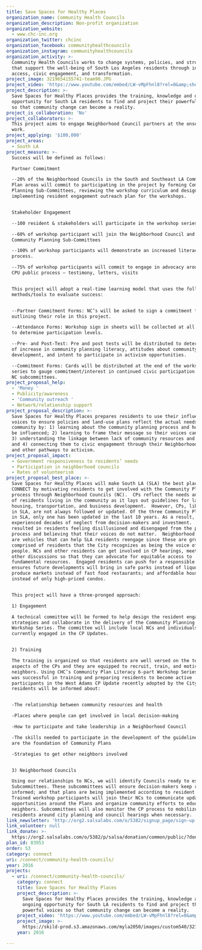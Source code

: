 ```yaml
---
title: Save Spaces for Healthy Places
organization_name: Community Health Councils
organization_description: Non-profit organization
organization_website:
  - www.chc-inc.org
organization_twitter: chcinc
organization_facebook: communityhealthcouncils
organization_instagram: communityhealthcouncils
organization_activity: >-
  Community Health Councils works to change systems, policies, and structures
  that support the well-being of South Los Angeles residents through increased
  access, civic engagement, and transformation.
project_image: 3219654155741-team90.JPG
project_video: 'https://www.youtube.com/embed/LW-vMpFhnl8?rel=0&amp;showinfo=0'
project_description: >-
  Save Spaces for Healthy Places provides the training, knowledge and ongoing
  opportunity for South LA residents to find and project their powerful voices
  so that community change can become a reality.
project_is_collaboration: 'No'
project_collaborators: >-
  This project aims to engage Neighborhood Council partners at the onset of the
  work.
project_applying: '$100,000'
project_areas:
  - South LA
project_measure: >-
  Success will be defined as follows:

  Partner Commitment

  --20% of the Neighborhood Councils in the South and Southeast LA Community
  Plan areas will commit to participating in the project by forming Community
  Planning Sub-Committees, reviewing the workshop curriculum and designing and
  implementing resident engagement outreach plan for the workshops.


  Stakeholder Engagement

  --100 resident & stakeholders will participate in the workshop series

  --60% of workshop participant will join the Neighborhood Council and the
  Community Planning Sub-Committees

  --100% of workshop participants will demonstrate an increased literacy in CP
  process.

  --75% of workshop participants will commit to engage in advocacy around the
  CPU public process – testimony, letters, visits


  This project will adopt a real-time learning model that uses the following
  methods/tools to evaluate success:


  --Partner Commitment Forms: NC’s will be asked to sign a commitment form
  outlining their role in this project.  

  --Attendance Forms: Workshop sign in sheets will be collected at all sessions
  to determine participation levels.

  --Pre- and Post-Test: Pre and post tests will be distributed to determine rate
  of increase in community planning literacy, attitudes about community plan
  development, and intent to participate in activism opportunities.

  --Commitment Forms: Cards will be distributed at the end of the workshop
  series to gauge commitment/interest in continued civic participation through
  NC subcommittees.
project_proposal_help:
  - 'Money '
  - Publicity/awareness
  - 'Community outreach '
  - Network/relationship support
project_proposal_description: >-
  Save Spaces for Healthy Places prepares residents to use their influential
  voices to ensure policies and land-use plans reflect the actual needs of their
  community by: 1) learning about the community planning process and how it can
  be influenced; 2) learning to frame their message so their voices can matter;
  3) understanding the linkage between lack of community resources and health;
  and 4) connecting them to civic engagement through their Neighborhood Councils
  and other pathways to activism.
project_proposal_impact:
  - Government responsiveness to residents’ needs
  - Participation in neighborhood councils
  - Rates of volunteerism
project_proposal_best_place: >-
  Save Spaces for Healthy Places will make South LA (SLA) the best place to
  CONNECT by motivating residents to get involved with the Community Plan (CP)
  process through Neighborhood Councils (NC).  CPs reflect the needs and values
  of residents living in the community as it lays out guidelines for land use,
  housing, transportation, and business development.  However, CPs, like those
  in SLA, are not always followed or updated. Of the three Community Plan areas
  in SLA, only one has been updated in the last 10 years. As a result, SLA has
  experienced decades of neglect from decision-makers and investment.  This has
  resulted in residents feeling disillusioned and disengaged from the political
  process and believing that their voices do not matter.  Neighborhood Councils
  are vehicles that can help SLA residents reengage since these are groups
  comprised of residents that the City recognizes as being the voice of the
  people. NCs and other residents can get involved in CP hearings, meetings, and
  other discussions so that they can advocate for equitable access to
  fundamental resources.  Engaged residents can push for a responsible CP that
  ensures future developments will bring in safe parks instead of liquor stores;
  produce markets instead of fast food restaurants; and affordable housing
  instead of only high-priced condos. 


  This project will have a three-pronged approach:

  1) Engagement

  A technical committee will be formed to help design the resident engagement
  strategies and collaborate in the delivery of the Community Planning Literacy
  Workshop Series. The committee will include local NCs and individuals
  currently engaged in the CP Updates.


  2) Training

  The training is organized so that residents are well versed on the technical
  aspects of the CPs and they are equipped to recruit, train, and motivate their
  neighbors. Using CHC’s Community Plan Literacy 6-part Workshop Series, that
  was successful in training and preparing residents to become active
  participants in the West Adams CP Update recently adopted by the City,
  residents will be informed about:


  -The relationship between community resources and health

  -Places where people can get involved in local decision-making

  -How to participate and take leadership in a Neighborhood Council

  -The skills needed to participate in the development of the guidelines which
  are the foundation of Community Plans

  -Strategies to get other neighbors involved 


  3) Neighborhood Councils

  Using our relationships to NCs, we will identify Councils ready to establish
  Subcommittees. These subcommittees will ensure decision-makers keep residents
  informed; and that plans are being implemented according to resident feedback.
  Trained workshop participants will join their NCs to communicate updates and
  opportunities around the Plans and organize community efforts to educate their
  neighbors. Subcommittees will also monitor the CP process to mobilize
  residents around city planning and council hearings when necessary.
link_newsletter: 'http://org2.salsalabs.com/o/5382/signup_page/sign-up'
link_volunteer: null
link_donate: >-
  https://org2.salsalabs.com/o/5382/p/salsa/donation/common/public/?donate_page_KEY=2002
plan_id: 83953
order: 53
category: connect
uri: /connect/community-health-councils/
year: 2016
projects:
  - uri: /connect/community-health-councils/
    category: connect
    title: Save Spaces for Healthy Places
    project_description: >-
      Save Spaces for Healthy Places provides the training, knowledge and
      ongoing opportunity for South LA residents to find and project their
      powerful voices so that community change can become a reality.
    project_video: 'https://www.youtube.com/embed/LW-vMpFhnl8?rel=0&amp;showinfo=0'
    project_image: >-
      https://skild-prod.s3.amazonaws.com/myla2050/images/custom540/3219654155741-team90.JPG
    year: 2016

---
```


